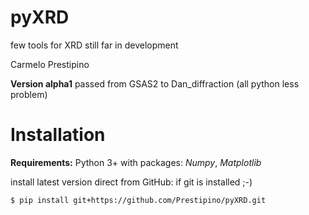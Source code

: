 # pyXRD
few tools for XRD still far in development


Carmelo Prestipino

**Version alpha1**
passed from GSAS2 to Dan_diffraction (all python less problem)



# Installation
**Requirements:** 
Python 3+ with packages: *Numpy*, *Matplotlib*

install latest version direct from GitHub:
if git is installed ;-)
```text
$ pip install git+https://github.com/Prestipino/pyXRD.git
```

